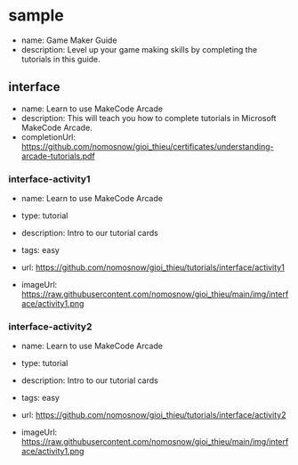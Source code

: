 # sample
* name: Game Maker Guide
* description: Level up your game making skills by completing the tutorials in this guide.

## interface
* name: Learn to use MakeCode Arcade
* description: This will teach you how to complete tutorials in Microsoft MakeCode Arcade.
* completionUrl: https://github.com/nomosnow/gioi_thieu/certificates/understanding-arcade-tutorials.pdf

### interface-activity1

* name: Learn to use MakeCode Arcade
* type: tutorial
* description: Intro to our tutorial cards
* tags: easy

* url: https://github.com/nomosnow/gioi_thieu/tutorials/interface/activity1 
* imageUrl:  https://raw.githubusercontent.com/nomosnow/gioi_thieu/main/img/interface/activity1.png

### interface-activity2
* name: Learn to use MakeCode Arcade
* type: tutorial
* description: Intro to our tutorial cards
* tags: easy

* url: https://github.com/nomosnow/gioi_thieu/tutorials/interface/activity2
* imageUrl: https://raw.githubusercontent.com/nomosnow/gioi_thieu/main/img/interface/activity1.png
